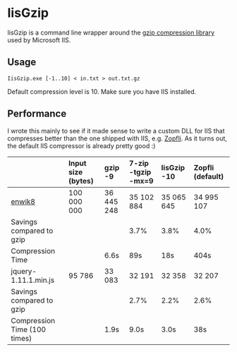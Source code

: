 # IisGzip

IisGzip is a command line wrapper around the [gzip compression library](http://msdn.microsoft.com/en-us/library/dd692872.aspx) used by Microsoft IIS.

## Usage

```
IisGzip.exe [-1..10] < in.txt > out.txt.gz
```

Default compression level is 10. Make sure you have IIS installed.

## Performance

I wrote this mainly to see if it made sense to write a custom DLL for IIS that compresses
better than the one shipped with IIS, e.g. [Zopfli](https://code.google.com/p/zopfli/).
As it turns out, the default IIS compressor is already pretty good :)

|   | Input size (bytes) | gzip -9 | 7-zip -tgzip -mx=9 | IisGzip -10 | Zopfli (default)|
|:--|:-----------|:--------|:-------------------|:----|:------|
|[enwik8](http://mattmahoney.net/dc/textdata.html)|100 000 000|36 445 248|35 102 884|35 065 645|34 995 107|
|Savings compared to gzip|||3.7%|3.8%|4.0%
|Compression Time||6.6s|89s|18s|404s
|jquery-1.11.1.min.js|95 786|33 083|32 191|32 358|32 207
|Savings compared to gzip|||2.7%|2.2%|2.6%
|Compression Time (100 times)||1.9s|9.0s|3.0s|38s